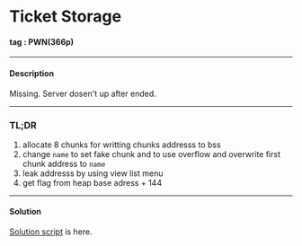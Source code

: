 # **Ticket Storage**

#### tag : PWN(366p)

-----------------------------------------------

#### Description

Missing. Server dosen't up after ended.

-----------------------------------------------

### TL;DR

1. allocate 8 chunks for writting chunks addresss to bss
2. change `name` to set fake chunk and to use overflow and overwrite first chunk address to `name`
3. leak addresss by using view list menu
4. get flag from heap base adress + 144

-----------------------------------------------

#### Solution

[Solution script](./solve.py) is here.